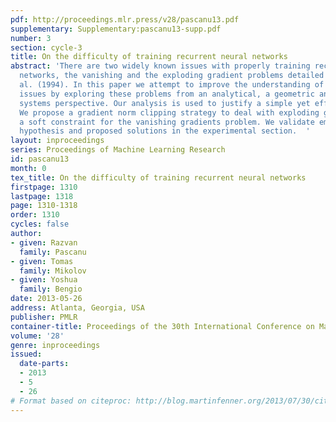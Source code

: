 ```yaml
---
pdf: http://proceedings.mlr.press/v28/pascanu13.pdf
supplementary: Supplementary:pascanu13-supp.pdf
number: 3
section: cycle-3
title: On the difficulty of training recurrent neural networks
abstract: 'There are two widely known issues with properly training recurrent neural
  networks, the vanishing and the exploding gradient problems detailed in Bengio et
  al. (1994). In this paper we attempt to improve the understanding of the underlying
  issues by exploring these problems from an analytical, a geometric and a dynamical
  systems perspective. Our analysis is used to justify a simple yet effective solution.
  We propose a gradient norm clipping strategy to deal with exploding gradients and
  a soft constraint for the vanishing gradients problem. We validate empirically our
  hypothesis and proposed solutions in the experimental section.  '
layout: inproceedings
series: Proceedings of Machine Learning Research
id: pascanu13
month: 0
tex_title: On the difficulty of training recurrent neural networks
firstpage: 1310
lastpage: 1318
page: 1310-1318
order: 1310
cycles: false
author:
- given: Razvan
  family: Pascanu
- given: Tomas
  family: Mikolov
- given: Yoshua
  family: Bengio
date: 2013-05-26
address: Atlanta, Georgia, USA
publisher: PMLR
container-title: Proceedings of the 30th International Conference on Machine Learning
volume: '28'
genre: inproceedings
issued:
  date-parts:
  - 2013
  - 5
  - 26
# Format based on citeproc: http://blog.martinfenner.org/2013/07/30/citeproc-yaml-for-bibliographies/
---
```


